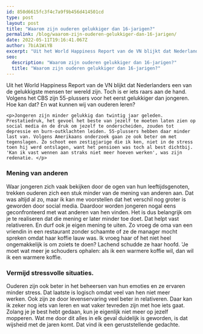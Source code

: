 ```yaml
---
id: 850d6615fc3f4c7a9f9b456d414501cd
type: post
layout: post
title: "Waarom zijn ouderen gelukkiger dan 16-jarigen?"
permalink: /blog/waarom-zijn-ouderen-gelukkiger-dan-16-jarigen/
date: 2022-05-11T19:16:41.067Z
author: 7biA1WiYB
excerpt: "Uit het World Happiness Report van de VN blijkt dat Nederlanders een van de gelukkigste mensen ter wereld zijn. Toch is er iets raars aan de hand. Volgens het CBS zijn 55-plussers voor het eerst gelukkiger dan jongeren. Hoe kan dat? En wat kunnen wij van ouderen leren?  "
seo:
  description: "Waarom zijn ouderen gelukkiger dan 16-jarigen?"
  title: "Waarom zijn ouderen gelukkiger dan 16-jarigen?"
---
```

Uit het World Happiness Report van de VN blijkt dat Nederlanders een van de gelukkigste mensen ter wereld zijn. Toch is er iets raars aan de hand. Volgens het CBS zijn 55-plussers voor het eerst gelukkiger dan jongeren. Hoe kan dat? En wat kunnen wij van ouderen leren?  

    <p>Jongeren zijn minder gelukkig dan twintig jaar geleden. Prestatiedruk, het gevoel het beste van jezelf te moeten laten zien op social media én de druk om jezelf te onderscheiden, zouden tot depressie en burn-outklachten leiden. 55-plussers hebben daar minder last van. Volgens Amerikaans onderzoek gaan ze ook beter om met tegenslagen. Zo schoot een zestigjarige die ik ken, niet in de stress toen hij werd ontslagen, want het pensioen was toch al best dichtbij. 'Kan ik vast wennen aan straks niet meer hoeven werken', was zijn redenatie. </p>
<h3><strong>Mening van anderen</strong></h3>
<p>Waar jongeren zich vaak bekijken door de ogen van hun leeftijdsgenoten, trekken ouderen zich een stuk minder van de mening van anderen aan. Dat was altijd al zo, maar ik kan me voorstellen dat het verschil nog groter is geworden door social media. Daardoor worden jongeren nogal eens geconfronteerd met wat anderen van hen vinden. Het is dus belangrijk om je te realiseren dat die mening er later minder toe doet. Dat helpt vast relativeren. En durf ook je eigen mening te uiten. Zo vroeg de oma van een vriendin in een restaurant zonder schaamte of ze de manager mocht spreken omdat haar koffie lauw was. Ik vroeg haar of het niet heel ongemakkelijk is om zoiets te doen? Lachend schudde ze haar hoofd. 'Je moet wat meer je schouders ophalen: als ik een warmere koffie wil, dan wil ik een warmere koffie.</p>
<h3>Vermijd stressvolle situaties.</h3>
<p>Ouderen zijn ook beter in het beheersen van hun emoties en ze ervaren minder stress. Dat laatste is logisch omdat veel van hen niet meer werken. Ook zijn ze door levenservaring veel beter in relativeren. Daar kan ik zeker nog iets van leren en wat vaker tevreden zijn met hoe iets gaat. Zolang je je best hebt gedaan, kun je eigenlijk niet meer op jezelf mopperen. Wat me door dit alles in elk geval duidelijk is geworden, is dat wijsheid met de jaren komt. Dat vind ik een geruststellende gedachte.</p>  
